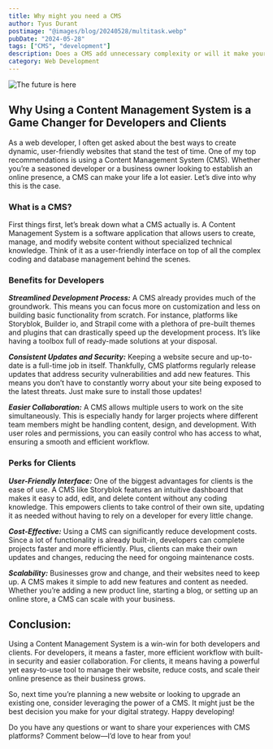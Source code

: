 ```yaml
---
title: Why might you need a CMS
author: Tyus Durant
postimage: "@images/blog/20240528/multitask.webp"
pubDate: "2024-05-28"
tags: ["CMS", "development"]
description: Does a CMS add unnecessary complexity or will it make your life easier as a developer working with clients?
category: Web Development
---
```


![The future is here](@images/blog/20240528/multitask.webp)

## Why Using a Content Management System is a Game Changer for Developers and Clients

As a web developer, I often get asked about the best ways to create dynamic, user-friendly websites that stand the test of time. One of my top recommendations is using a Content Management System (CMS). Whether you’re a seasoned developer or a business owner looking to establish an online presence, a CMS can make your life a lot easier. Let’s dive into why this is the case.

### What is a CMS?

First things first, let’s break down what a CMS actually is. A Content Management System is a software application that allows users to create, manage, and modify website content without specialized technical knowledge. Think of it as a user-friendly interface on top of all the complex coding and database management behind the scenes.

### Benefits for Developers

**_Streamlined Development Process:_**
A CMS already provides much of the groundwork. This means you can focus more on customization and less on building basic functionality from scratch. For instance, platforms like Storyblok, Builder io, and Strapil come with a plethora of pre-built themes and plugins that can drastically speed up the development process. It’s like having a toolbox full of ready-made solutions at your disposal.

**_Consistent Updates and Security:_**
Keeping a website secure and up-to-date is a full-time job in itself. Thankfully, CMS platforms regularly release updates that address security vulnerabilities and add new features. This means you don’t have to constantly worry about your site being exposed to the latest threats. Just make sure to install those updates!

**_Easier Collaboration:_**
A CMS allows multiple users to work on the site simultaneously. This is especially handy for larger projects where different team members might be handling content, design, and development. With user roles and permissions, you can easily control who has access to what, ensuring a smooth and efficient workflow.

### Perks for Clients

**_User-Friendly Interface:_**
One of the biggest advantages for clients is the ease of use. A CMS like Storyblok features an intuitive dashboard that makes it easy to add, edit, and delete content without any coding knowledge. This empowers clients to take control of their own site, updating it as needed without having to rely on a developer for every little change.

**_Cost-Effective:_**
Using a CMS can significantly reduce development costs. Since a lot of functionality is already built-in, developers can complete projects faster and more efficiently. Plus, clients can make their own updates and changes, reducing the need for ongoing maintenance costs.

**_Scalability:_**
Businesses grow and change, and their websites need to keep up. A CMS makes it simple to add new features and content as needed. Whether you’re adding a new product line, starting a blog, or setting up an online store, a CMS can scale with your business.

## Conclusion:

Using a Content Management System is a win-win for both developers and clients. For developers, it means a faster, more efficient workflow with built-in security and easier collaboration. For clients, it means having a powerful yet easy-to-use tool to manage their website, reduce costs, and scale their online presence as their business grows.

So, next time you’re planning a new website or looking to upgrade an existing one, consider leveraging the power of a CMS. It might just be the best decision you make for your digital strategy. Happy developing!

Do you have any questions or want to share your experiences with CMS platforms? Comment below—I’d love to hear from you!
